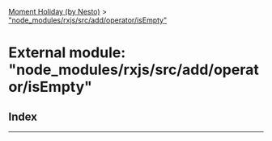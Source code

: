 [Moment Holiday (by Nesto)](../README.md) > ["node_modules/rxjs/src/add/operator/isEmpty"](../modules/_node_modules_rxjs_src_add_operator_isempty_.md)

# External module: "node_modules/rxjs/src/add/operator/isEmpty"

## Index

---

